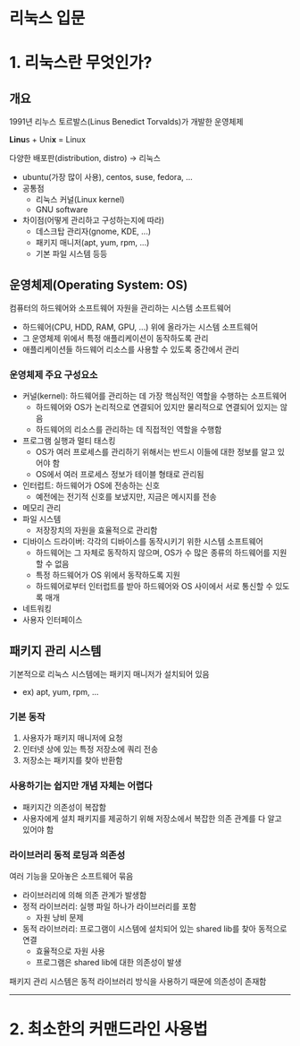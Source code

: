 # 리눅스 입문

  

# 1\. 리눅스란 무엇인가?

## 개요

1991년 리누스 토르발스(Linus Benedict Torvalds)가 개발한 운영체제

**Linu**s + Uni**x** = Linux

  

다양한 배포판(distribution, distro) → 리눅스

- ubuntu(가장 많이 사용), centos, suse, fedora, ...
- 공통점
    - 리눅스 커널(Linux kernel)
    - GNU software
- 차이점(어떻게 관리하고 구성하는지에 따라)
    - 데스크탑 관리자(gnome, KDE, ...)
    - 패키지 매니저(apt, yum, rpm, ...)
    - 기본 파일 시스템 등등

  

## 운영체제(Operating System: OS)

컴퓨터의 하드웨어와 소프트웨어 자원을 관리하는 시스템 소프트웨어

- 하드웨어(CPU, HDD, RAM, GPU, ...) 위에 올라가는 시스템 소프트웨어
- 그 운영체제 위에서 특정 애플리케이션이 동작하도록 관리
- 애플리케이션들 하드웨어 리소스를 사용할 수 있도록 중간에서 관리

  

### 운영체제 주요 구성요소

- 커널(kernel): 하드웨어를 관리하는 데 가장 핵심적인 역할을 수행하는 소프트웨어
    - 하드웨어와 OS가 논리적으로 연결되어 있지만 물리적으로 연결되어 있지는 않음
    - 하드웨어의 리소스를 관리하는 데 직접적인 역할을 수행함
- 프로그램 실행과 멀티 태스킹
    - OS가 여러 프로세스를 관리하기 위해서는 반드시 이들에 대한 정보를 알고 있어야 함
    - OS에서 여러 프로세스 정보가 테이블 형태로 관리됨
- 인터럽트: 하드웨어가 OS에 전송하는 신호
    - 예전에는 전기적 신호를 보냈지만, 지금은 메시지를 전송
- 메모리 관리
- 파일 시스템
    - 저장장치의 자원을 효율적으로 관리함
- 디바이스 드라이버: 각각의 디바이스를 동작시키기 위한 시스템 소프트웨어
    - 하드웨어는 그 자체로 동작하지 않으며, OS가 수 많은 종류의 하드웨어를 지원할 수 없음
    - 특정 하드웨어가 OS 위에서 동작하도록 지원
    - 하드웨어로부터 인터럽트를 받아 하드웨어와 OS 사이에서 서로 통신할 수 있도록 매개
- 네트워킹
- 사용자 인터페이스

  

## 패키지 관리 시스템

기본적으로 리눅스 시스템에는 패키지 매니저가 설치되어 있음

- ex) apt, yum, rpm, ...

  

### 기본 동작

1. 사용자가 패키지 매니저에 요청
2. 인터넷 상에 있는 특정 저장소에 쿼리 전송
3. 저장소는 패키지를 찾아 반환함

  

### 사용하기는 쉽지만 개념 자체는 어렵다

- 패키지간 의존성이 복잡함
- 사용자에게 설치 패키지를 제공하기 위해 저장소에서 복잡한 의존 관계를 다 알고 있어야 함

  

### 라이브러리 동적 로딩과 의존성

여러 기능을 모아놓은 소프트웨어 묶음

- 라이브러리에 의해 의존 관계가 발생함
- 정적 라이브러리: 실행 파일 하나가 라이브러리를 포함
    - 자원 낭비 문제
- 동적 라이브러리: 프로그램이 시스템에 설치되어 있는 shared lib를 찾아 동적으로 연결
    - 효율적으로 자원 사용
    - 프로그램은 shared lib에 대한 의존성이 발생

  

패키지 관리 시스템은 동적 라이브러리 방식을 사용하기 때문에 의존성이 존재함

  

* * *

  

# 2\. 최소한의 커맨드라인 사용법